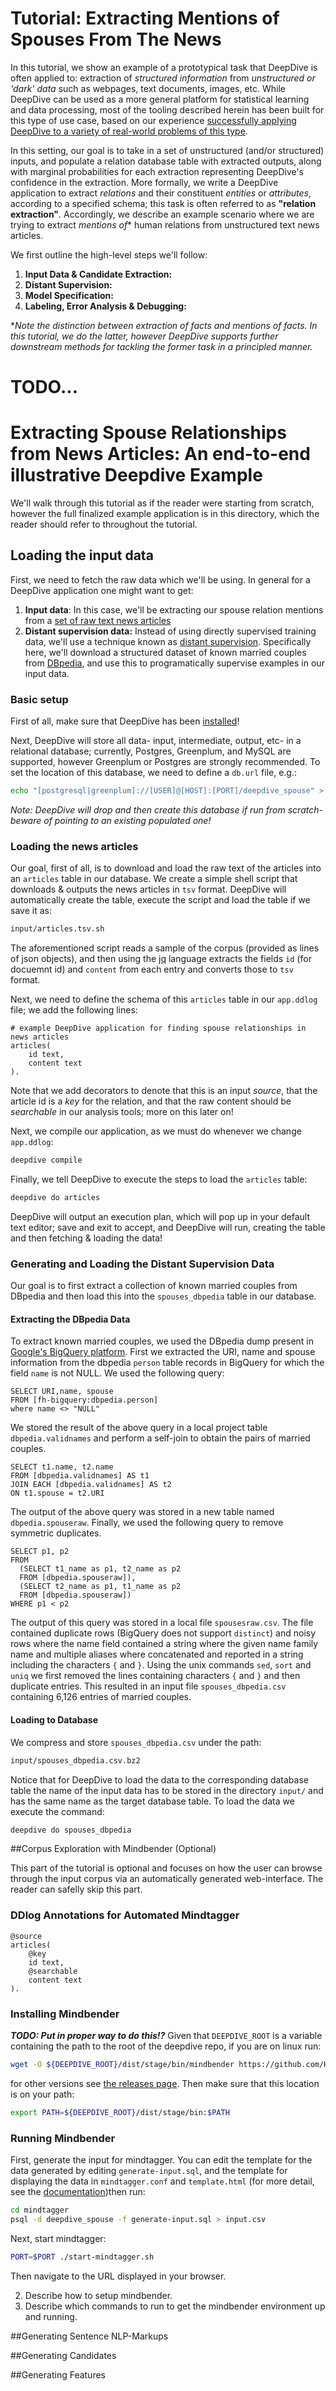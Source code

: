 # Tutorial: Extracting Mentions of Spouses From The News

In this tutorial, we show an example of a prototypical task that DeepDive is often applied to:
extraction of _structured information_ from _unstructured or 'dark' data_ such as webpages, text documents, images, etc.
While DeepDive can be used as a more general platform for statistical learning and data processing,
most of the tooling described herein has been built for this type of use case,
based on our experience [successfully applying DeepDive to a variety of real-world problems of this type](http://deepdive.stanford.edu/doc/showcase/apps.html).

In this setting, our goal is to take in a set of unstructured (and/or structured) inputs,
and populate a relation database table with extracted outputs,
along with marginal probabilities for each extraction representing DeepDive's confidence in the extraction.
More formally, we write a DeepDive application to extract _relations_ and their constituent _entities_ or _attributes_, according to a specified schema;
this task is often referred to as **"relation extraction"**.
Accordingly, we describe an example scenario where we are trying to extract _mentions of_*
human relations from unstructured text news articles.

We first outline the high-level steps we'll follow:
1. **Input Data \& Candidate Extraction:**
2. **Distant Supervision:**
3. **Model Specification:**
4. **Labeling, Error Analysis \& Debugging:**

*_Note the distinction between extraction of facts and mentions of facts. In this tutorial, we do the latter, however DeepDive supports further downstream methods for tackling the former task in a principled manner._

# TODO...

# Extracting Spouse Relationships from News Articles: An end-to-end illustrative Deepdive Example

We'll walk through this tutorial as if the reader were starting from scratch,
however the full finalized example application is in this directory, which the reader should refer to throughout the tutorial.

## Loading the input data
First, we need to fetch the raw data which we'll be using.
In general for a DeepDive application one might want to get:
  1. **Input data**: In this case, we'll be extracting our spouse relation mentions from a [set of raw text news articles](http://research.signalmedia.co/newsir16/signal-dataset.html)
  2. **Distant supervision data:** Instead of using directly supervised training data, we'll use a technique known as [distant supervision](http://deepdive.stanford.edu/doc/general/distant_supervision.html).  Specifically here, we'll download a structured dataset of known married couples from [DBpedia](http://wiki.dbpedia.org/), and use this to programatically supervise examples in our input data.

### Basic setup
First of all, make sure that DeepDive has been [installed](http://deepdive.stanford.edu/doc/basics/installation.html)!

Next, DeepDive will store all data- input, intermediate, output, etc- in a relational database;
currently, Postgres, Greenplum, and MySQL are supported, however Greenplum or Postgres are strongly recommended.
To set the location of this database, we need to define a `db.url` file, e.g.:
```bash
echo "[postgresql|greenplum]://[USER]@[HOST]:[PORT]/deepdive_spouse" > db.url
```
_Note: DeepDive will drop and then create this database if run from scratch- beware of pointing to an existing populated one!_

### Loading the news articles
Our goal, first of all, is to download and load the raw text of the articles into an `articles` table in our database.
We create a simple shell script that downloads & outputs the news articles in `tsv` format.
DeepDive will automatically create the table, execute the script and load the table if we save it as:
```bash
input/articles.tsv.sh
```
The aforementioned script reads a sample of the corpus (provided as lines of json objects), and then using the [jq](https://stedolan.github.io/jq/) language extracts the fields `id` (for docuemnt id) and `content` from each entry and converts those to `tsv` format.

Next, we need to define the schema of this `articles` table in our `app.ddlog` file; we add the following lines:
```
# example DeepDive application for finding spouse relationships in news articles
articles(
    id text,
    content text
).
```
Note that we add decorators to denote that this is an input _source_,
that the article id is a _key_ for the relation, and that the raw content should be _searchable_ in our analysis tools; more on this later on!

Next, we compile our application, as we must do whenever we change `app.ddlog`:
```bash
deepdive compile
```

Finally, we tell DeepDive to execute the steps to load the `articles` table:
```bash
deepdive do articles
```
DeepDive will output an execution plan, which will pop up in your default text editor;
save and exit to accept, and DeepDive will run, creating the table and then fetching & loading the data!


### Generating and Loading the Distant Supervision Data
Our goal is to first extract a collection of known married couples from DBpedia and then load this into the `spouses_dbpedia` table in our database.

#### Extracting the DBpedia Data
To extract known married couples, we used the DBpedia dump present in [Google's BigQuery platform](https://bigquery.cloud.google.com).
First we extracted the URI, name and spouse information from the dbpedia `person` table records in BigQuery for which the field `name` is not NULL. We used the following query:

```
SELECT URI,name, spouse
FROM [fh-bigquery:dbpedia.person]
where name <> "NULL"
```
We stored the result of the above query in a local project table `dbpedia.validnames` and perform a self-join to obtain the pairs of married couples.

```
SELECT t1.name, t2.name
FROM [dbpedia.validnames] AS t1
JOIN EACH [dbpedia.validnames] AS t2
ON t1.spouse = t2.URI
```
The output of the above query was stored in a new table named `dbpedia.spouseraw`. Finally, we used the following query to remove symmetric duplicates.

```
SELECT p1, p2
FROM
  (SELECT t1_name as p1, t2_name as p2
  FROM [dbpedia.spouseraw]),
  (SELECT t2_name as p1, t1_name as p2
  FROM [dbpedia.spouseraw])
WHERE p1 < p2
```
The output of this query was stored in a local file `spousesraw.csv`. The file contained duplicate rows (BigQuery does not support `distinct`) and noisy rows where the name field contained a string where the given name family name and multiple aliases where concatenated and reported in a string including the characters `{` and `}`. Using the unix commands `sed`, `sort` and `uniq` we first removed the lines containing characters `{` and `}` and then duplicate entries. This resulted in an input file `spouses_dbpedia.csv` containing 6,126 entries of married couples.

#### Loading to Database

We compress and store `spouses_dbpedia.csv` under the path:
```bash
input/spouses_dbpedia.csv.bz2
```
Notice that for DeepDive to load the data to the corresponding database table the name of the input data has to be stored in the directory `input/` and has the same name as the target database table. To load the data we execute the command:
```bash
deepdive do spouses_dbpedia
```

##Corpus Exploration with Mindbender (Optional)

This part of the tutorial is optional and focuses on how the user can browse through the input corpus via an automatically generated web-interface. The reader can safelly skip this part.

### DDlog Annotations for Automated Mindtagger
```
@source
articles(
    @key
    id text,
    @searchable
    content text
).
```

### Installing Mindbender
**_TODO: Put in proper way to do this!?_**
Given that `DEEPDIVE_ROOT` is a variable containing the path to the root of the deepdive repo, if you are on linux run:
```bash
wget -O ${DEEPDIVE_ROOT}/dist/stage/bin/mindbender https://github.com/HazyResearch/mindbender/releases/download/v0.2.1/mindbender-v0.2.1-Linux-x86_64.sh
```
for other versions see [the releases page](https://github.com/HazyResearch/mindbender/releases).  Then make sure that this location is on your path:
```bash
export PATH=${DEEPDIVE_ROOT}/dist/stage/bin:$PATH
```

### Running Mindbender
First, generate the input for mindtagger.  You can edit the template for the data generated by editing `generate-input.sql`, and the template for displaying the data in `mindtagger.conf` and `template.html` (for more detail, see the [documentation](http://deepdive.stanford.edu/doc/basics/labeling.html))then run:
```bash
cd mindtagger
psql -d deepdive_spouse -f generate-input.sql > input.csv
```
Next, start mindtagger:
```bash
PORT=$PORT ./start-mindtagger.sh
```
Then navigate to the URL displayed in your browser.

2. Describe how to setup mindbender.
3. Describe which commands to run to get the mindbender environment up and running.

##Generating Sentence NLP-Markups

##Generating Candidates

##Generating Features



